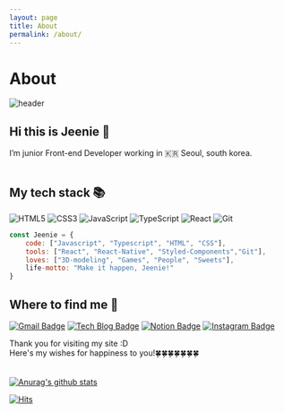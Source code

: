 ```yaml
---
layout: page
title: About
permalink: /about/
---
```


# About

<!-- ![header](https://capsule-render.vercel.app/api?type=waving&color=auto&height=350&section=header&text=Hi!%20This%20is%20Jeenie&fontSize=90&animation=fadeIn&fontAlignY=38&desc=Welcome%20To%20My%20or%20Page%20&descAlignY=60&descAlign=60) -->

![header](https://capsule-render.vercel.app/api?type=waving&height=250&text=Jeenie&fontAlign=80&fontAlignY=40&color=gradient)


<!--
**hagene1757/hagene1757** is a ✨ _special_ ✨ repository because its `README.md` (this file) appears on your GitHub profile.

Here are some ideas to get you started:

- 🔭 I’m currently working on ...
- 🌱 I’m currently learning ...
- 👯 I’m looking to collaborate on ...
- 🤔 I’m looking for help with ...
- 💬 Ask me about ...
- 📫 How to reach me: ...
- 😄 Pronouns: ...
- ⚡ Fun fact: ...
-->
## Hi this is Jeenie 👋
I’m junior Front-end Developer working in 🇰🇷 Seoul, south korea. <br /><br />

## My tech stack 📚

![HTML5](https://img.shields.io/badge/-HTML5-F05032?style=for-the-badge&logo=html5&logoColor=ffffff)
![CSS3](https://img.shields.io/badge/-CSS3-007ACC?style=for-the-badge&logo=css3)
![JavaScript](https://img.shields.io/badge/-JavaScript-%23F7DF1C?style=for-the-badge&logo=javascript&logoColor=000000&labelColor=%23F7DF1C&color=%23FFCE5A)
![TypeScript](https://img.shields.io/badge/-TypeScript-007ACC?style=for-the-badge&logo=typescript&logoColor=white)
![React](https://img.shields.io/badge/-React-222222?style=for-the-badge&logo=react)
![Git](https://img.shields.io/badge/-Git-F05032?style=for-the-badge&logo=git&logoColor=ffffff)

```js
const Jeenie = {
    code: ["Javascript", "Typescript", "HTML", "CSS"],
    tools: ["React", "React-Native", "Styled-Components","Git"],
    loves: ["3D-modeling", "Games", "People", "Sweets"],
    life-motto: "Make it happen, Jeenie!"
}
```

## Where to find me 👀

[![Gmail Badge](https://img.shields.io/badge/Gmail-d14836?style=flat-square&logo=Gmail&logoColor=white&link=mailto:dev-Jeenie@gmail.com)](mailto:dev-Jeenie@gmail.com)
[![Tech Blog Badge](http://img.shields.io/badge/-Tech%20blog-007e1c?style=flat-square&logo=github&link=https://dev-jeenie.github.io/)](https://dev-jeenie.github.io/)
[![Notion Badge](https://img.shields.io/badge/Notion-007ACC?style=flat-square&logo=Notion&logoColor=white&link=https://brave-case-c88.notion.site/Jeenie-e2d2fa1944c3449bb58349b1e2b1b871#478f54c955da4360932c9d88441f9368)](https://brave-case-c88.notion.site/Jeenie-e2d2fa1944c3449bb58349b1e2b1b871#478f54c955da4360932c9d88441f9368)
[![Instagram Badge](https://img.shields.io/badge/Instagram-E4405F?style=flat-square&logo=Instagram&logoColor=white&link=https://www.instagram.com/hye_inisfree&link=https://https://www.instagram.com/hildegard917/)](https://www.instagram.com/hildegard917/)





Thank you for visiting my site :D <br />
Here's my wishes for happiness to you!🍀🍀🍀🍀🍀🍀🍀<br />
<br /><br />
  [![Anurag's github stats](https://github-readme-stats.vercel.app/api?username=dev-Jeenie)](https://github.com/anuraghazra/github-readme-stats)

[![Hits](https://hits.seeyoufarm.com/api/count/incr/badge.svg?url=https%3A%2F%2Fgithub.com%2Fhagene1757%2Fhit-counter&count_bg=%233498DB&title_bg=%23555555&icon=&icon_color=%23E7E7E7&title=hits&edge_flat=false)](https://hits.seeyoufarm.com)  

	
<!--   [![Linkedin Badge](https://img.shields.io/badge/-LinkedIn-blue?style=flat-square&logo=Linkedin&logoColor=white&link=https://www.linkedin.com/in/seong-yun-byeon-8183a8113/)](https://www.linkedin.com/in/seong-yun-byeon-8183a8113/)
	

	
  [![Facebook Badge](https://img.shields.io/badge/facebook-1877f2?style=flat-square&logo=facebook&logoColor=white&link=https://www.facebook.com/zzsza)](https://www.facebook.com/zzsza) -->
	
	

	
